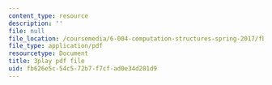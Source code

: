 ```yaml
---
content_type: resource
description: ''
file: null
file_location: /coursemedia/6-004-computation-structures-spring-2017/fb626e5c54c572b7f7cfad0e34d201d9_j35fYO_ASeY.pdf
file_type: application/pdf
resourcetype: Document
title: 3play pdf file
uid: fb626e5c-54c5-72b7-f7cf-ad0e34d201d9
---
```

